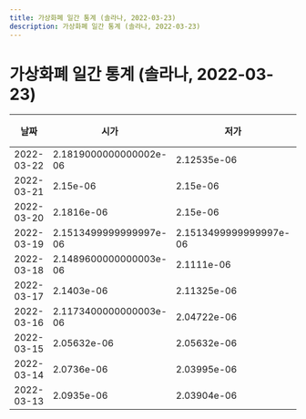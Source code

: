 ```yaml
---
title: 가상화폐 일간 통계 (솔라나, 2022-03-23)
description: 가상화폐 일간 통계 (솔라나, 2022-03-23)
---
```


가상화폐 일간 통계 (솔라나, 2022-03-23)
===

|날짜|시가|저가|고가|종가|비고|
|--|--|--|--|--|--|
|2022-03-22|2.1819000000000002e-06|2.12535e-06|2.1859200000000002e-06|2.15136e-06|    |
|2022-03-21|2.15e-06|2.15e-06|2.2590399999999997e-06|2.1819000000000002e-06|    |
|2022-03-20|2.1816e-06|2.15e-06|2.1893199999999996e-06|2.15e-06|    |
|2022-03-19|2.1513499999999997e-06|2.1513499999999997e-06|2.2529799999999997e-06|2.2020600000000002e-06|    |
|2022-03-18|2.1489600000000003e-06|2.1111e-06|2.20567e-06|2.1513499999999997e-06|    |
|2022-03-17|2.1403e-06|2.11325e-06|2.20859e-06|2.15e-06|    |
|2022-03-16|2.1173400000000003e-06|2.04722e-06|2.1332e-06|2.10801e-06|    |
|2022-03-15|2.05632e-06|2.05632e-06|2.16211e-06|2.1204499999999997e-06|    |
|2022-03-14|2.0736e-06|2.03995e-06|2.0908799999999996e-06|2.0433700000000002e-06|    |
|2022-03-13|2.0935e-06|2.03904e-06|2.10384e-06|2.06155e-06|    |
